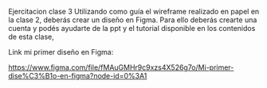 Ejercitacion clase 3
Utilizando como guía el wireframe realizado en papel en la clase 2, deberás crear un diseño en Figma. 
Para ello deberás crearte una cuenta y podés ayudarte de la ppt y el tutorial disponible en los contenidos de esta clase, 


Link mi primer diseño en Figma: 

https://www.figma.com/file/fMAuGMHr9c9xzs4X526g7o/Mi-primer-dise%C3%B1o-en-figma?node-id=0%3A1
